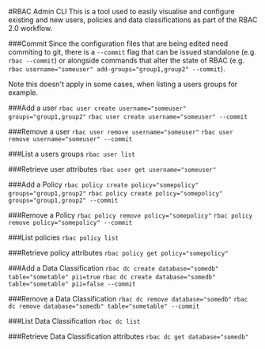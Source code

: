 #RBAC Admin CLI
This is a tool used to easily visualise and configure existing and 
new users, policies and data classifications as part of the RBAC 
2.0 workflow.

###Commit
Since the configuration files that are being edited need commiting to
git, there is a `--commit` flag that can be issued standalone 
(e.g. `rbac --commit`) or alongside commands that alter the state of RBAC
(e.g. `rbac username="someuser" add-groups="group1,group2" --commit`).

Note this doesn't apply in some cases, when listing a users groups 
for example.

###Add a user
`rbac user create username="someuser" groups="group1,group2"`
`rbac user create username="someuser" --commit`

###Remove a user
`rbac user remove username="someuser"`
`rbac user remove username="someuser" --commit`

###List a users groups
`rbac user list`

###Retrieve user attributes
`rbac user get username="someuser"`

###Add a Policy
`rbac policy create policy="somepolicy" groups="group1,group2"`
`rbac policy create policy="somepolicy" groups="group1,group2" --commit`

###Remove a Policy
`rbac policy remove policy="somepolicy"`
`rbac policy remove policy="somepolicy" --commit`

###List policies
`rbac policy list`

###Retrieve policy attributes
`rbac policy get policy="somepolicy"`

###Add a Data Classification
`rbac dc create database="somedb" table="sometable" pii=true`
`rbac dc create database="somedb" table="sometable" pii=false --commit`

###Remove a Data Classification
`rbac dc remove database="somedb"`
`rbac dc remove database="somedb" table="sometable" --commit`

###List Data Classification
`rbac dc list`

###Retrieve Data Classification attributes
`rbac dc get database="somedb"`
